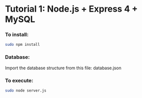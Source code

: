 Tutorial 1: Node.js + Express 4 + MySQL
===

### To install:

```sh
sudo npm install
```

### Database:
Import the database structure from this file: database.json

### To execute:

```sh
sudo node server.js
```

